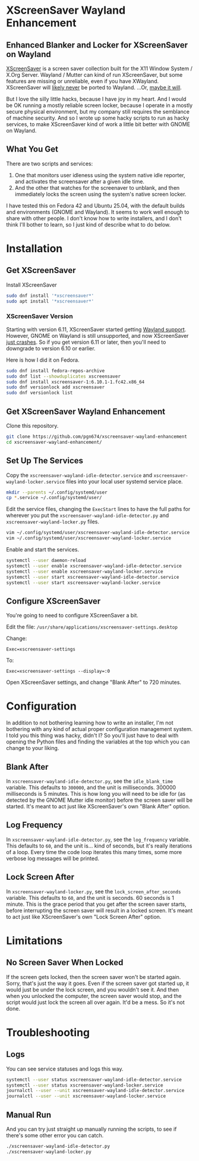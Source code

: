 # XScreenSaver Wayland Enhancement
## Enhanced Blanker and Locker for XScreenSaver on Wayland
[XScreenSaver](https://www.jwz.org/xscreensaver/) is a screen saver collection built for the X11 Window System / X.Org Server. Wayland / Mutter can kind of run XScreenSaver, but some features are missing or unreliable, even if you have XWayland. XScreenSaver will [likely never](https://www.jwz.org/blog/2023/09/wayland-and-screen-savers/) be ported to Wayland. ...Or, [maybe it will](https://www.jwz.org/blog/2025/07/xscreensaver-6-11/).

But I love the silly little hacks, because I have joy in my heart. And I would be OK running a mostly reliable screen locker, because I operate in a mostly secure physical environment, but my company still requires the semblance of machine security. And so I wrote up some hacky scripts to run as hacky services, to make XScreenSaver kind of work a little bit better with GNOME on Wayland.
## What You Get
There are two scripts and services:
1. One that monitors user idleness using the system native idle reporter, and activates the screensaver after a given idle time.
2. And the other that watches for the screenaver to unblank, and then immediately locks the screen using the system's native screen locker.

I have tested this on Fedora 42 and Ubuntu 25.04, with the default builds and environments (GNOME and Wayland). It seems to work well enough to share with other people. I don't know how to write installers, and I don't think I'll bother to learn, so I just kind of describe what to do below.
# Installation
## Get XScreenSaver
Install XScreenSaver
```bash
sudo dnf install '*xscreensaver*'
sudo apt install '*xscreensaver*'
```
### XScreenSaver Version
Starting with version 6.11, XScreenSaver started getting [Wayland support](https://www.jwz.org/blog/2025/07/xscreensaver-6-11/). However, GNOME on Wayland is still unsupported, and now XScreenSaver [just crashes](https://bugzilla.redhat.com/show_bug.cgi?id=2385237). So if you get version 6.11 or later, then you'll need to downgrade to version 6.10 or earlier.

Here is how I did it on Fedora.
```bash
sudo dnf install fedora-repos-archive
sudo dnf list --showduplicates xscreensaver
sudo dnf install xscreensaver-1:6.10.1-1.fc42.x86_64
sudo dnf versionlock add xscreensaver
sudo dnf versionlock list
```
## Get XScreenSaver Wayland Enhancement
Clone this repository.
```bash
git clone https://github.com/pgn674/xscreensaver-wayland-enhancement
cd xscreensaver-wayland-enhancement/
```
## Set Up The Services
Copy the `xscreensaver-wayland-idle-detector.service` and `xscreensaver-wayland-locker.service` files into your local user systemd service place.
```bash
mkdir --parents ~/.config/systemd/user
cp *.service ~/.config/systemd/user/
```
Edit the service files, changing the `ExecStart` lines to have the full paths for wherever you put the `xscreensaver-wayland-idle-detector.py` and `xscreensaver-wayland-locker.py` files.
```bash
vim ~/.config/systemd/user/xscreensaver-wayland-idle-detector.service
vim ~/.config/systemd/user/xscreensaver-wayland-locker.service
```
Enable and start the services.
```bash
systemctl --user daemon-reload
systemctl --user enable xscreensaver-wayland-idle-detector.service
systemctl --user enable xscreensaver-wayland-locker.service
systemctl --user start xscreensaver-wayland-idle-detector.service
systemctl --user start xscreensaver-wayland-locker.service
```
## Configure XScreenSaver
You're going to need to configure XScreenSaver a bit.

Edit the file: `/usr/share/applications/xscreensaver-settings.desktop`

Change:

`Exec=xscreensaver-settings`

To:

`Exec=xscreensaver-settings --display=:0`

Open XScreenSaver settings, and change "Blank After" to 720 minutes.
# Configuration
In addition to not bothering learning how to write an installer, I'm not bothering with any kind of actual proper configuration management system. I told you this thing was hacky, didn't I? So you'll just have to deal with opening the Python files and finding the variables at the top which you can change to your liking.
## Blank After
In `xscreensaver-wayland-idle-detector.py`, see the `idle_blank_time` variable. This defaults to `300000`, and the unit is milliseconds. 300000 milliseconds is 5 minutes. This is how long you will need to be idle for (as detected by the GNOME Mutter idle monitor) before the screen saver will be started. It's meant to act just like XScreenSaver's own "Blank After" option.
## Log Frequency
In `xscreensaver-wayland-idle-detector.py`, see the `log_frequency` variable. This defaults to `60`, and the unit is... kind of seconds, but it's really iterations of a loop. Every time the code loop iterates this many times, some more verbose log messages will be printed.
## Lock Screen After
In `xscreensaver-wayland-locker.py`, see the `lock_screen_after_seconds` variable. This defaults to `60`, and the unit is seconds. 60 seconds is 1 minute. This is the grace period that you get after the screen saver starts, before interrupting the screen saver will result in a locked screen. It's meant to act just like XScreenSaver's own "Lock Screen After" option.
# Limitations
## No Screen Saver When Locked
If the screen gets locked, then the screen saver won't be started again. Sorry, that's just the way it goes. Even if the screen saver got started up, it would just be under the lock screen, and you wouldn't see it. And then when you unlocked the computer, the screen saver would stop, and the script would just lock the screen all over again. It'd be a mess. So it's not done.
# Troubleshooting
## Logs
You can see service statuses and logs this way.
```bash
systemctl --user status xscreensaver-wayland-idle-detector.service
systemctl --user status xscreensaver-wayland-locker.service
journalctl --user --unit xscreensaver-wayland-idle-detector.service
journalctl --user --unit xscreensaver-wayland-locker.service
```
## Manual Run
And you can try just straight up manually running the scripts, to see if there's some other error you can catch.
```bash
./xscreensaver-wayland-idle-detector.py
./xscreensaver-wayland-locker.py
```
